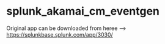 # splunk_akamai_cm_eventgen
Original app can be downloaded from heree --> https://splunkbase.splunk.com/app/3030/
